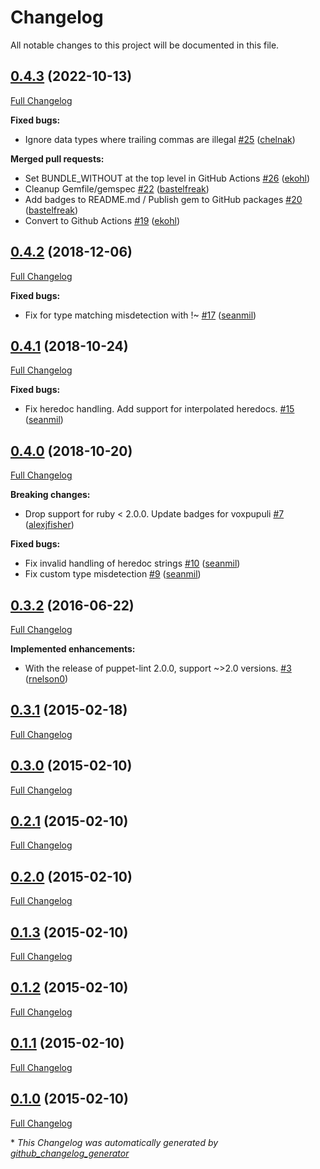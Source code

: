 # Changelog

All notable changes to this project will be documented in this file.

## [0.4.3](https://github.com/voxpupuli/puppet-lint-trailing_comma-check/tree/0.4.3) (2022-10-13)

[Full Changelog](https://github.com/voxpupuli/puppet-lint-trailing_comma-check/compare/0.4.2...0.4.3)

**Fixed bugs:**

- Ignore data types where trailing commas are illegal [\#25](https://github.com/voxpupuli/puppet-lint-trailing_comma-check/pull/25) ([chelnak](https://github.com/chelnak))

**Merged pull requests:**

- Set BUNDLE\_WITHOUT at the top level in GitHub Actions [\#26](https://github.com/voxpupuli/puppet-lint-trailing_comma-check/pull/26) ([ekohl](https://github.com/ekohl))
- Cleanup Gemfile/gemspec [\#22](https://github.com/voxpupuli/puppet-lint-trailing_comma-check/pull/22) ([bastelfreak](https://github.com/bastelfreak))
- Add badges to README.md / Publish gem to GitHub packages [\#20](https://github.com/voxpupuli/puppet-lint-trailing_comma-check/pull/20) ([bastelfreak](https://github.com/bastelfreak))
- Convert to Github Actions [\#19](https://github.com/voxpupuli/puppet-lint-trailing_comma-check/pull/19) ([ekohl](https://github.com/ekohl))

## [0.4.2](https://github.com/voxpupuli/puppet-lint-trailing_comma-check/tree/0.4.2) (2018-12-06)

[Full Changelog](https://github.com/voxpupuli/puppet-lint-trailing_comma-check/compare/0.4.1...0.4.2)

**Fixed bugs:**

- Fix for type matching misdetection with !~ [\#17](https://github.com/voxpupuli/puppet-lint-trailing_comma-check/pull/17) ([seanmil](https://github.com/seanmil))

## [0.4.1](https://github.com/voxpupuli/puppet-lint-trailing_comma-check/tree/0.4.1) (2018-10-24)

[Full Changelog](https://github.com/voxpupuli/puppet-lint-trailing_comma-check/compare/0.4.0...0.4.1)

**Fixed bugs:**

- Fix heredoc handling. Add support for interpolated heredocs. [\#15](https://github.com/voxpupuli/puppet-lint-trailing_comma-check/pull/15) ([seanmil](https://github.com/seanmil))

## [0.4.0](https://github.com/voxpupuli/puppet-lint-trailing_comma-check/tree/0.4.0) (2018-10-20)

[Full Changelog](https://github.com/voxpupuli/puppet-lint-trailing_comma-check/compare/0.3.2...0.4.0)

**Breaking changes:**

- Drop support for ruby \< 2.0.0. Update badges for voxpupuli [\#7](https://github.com/voxpupuli/puppet-lint-trailing_comma-check/pull/7) ([alexjfisher](https://github.com/alexjfisher))

**Fixed bugs:**

- Fix invalid handling of heredoc strings [\#10](https://github.com/voxpupuli/puppet-lint-trailing_comma-check/pull/10) ([seanmil](https://github.com/seanmil))
- Fix custom type misdetection [\#9](https://github.com/voxpupuli/puppet-lint-trailing_comma-check/pull/9) ([seanmil](https://github.com/seanmil))

## [0.3.2](https://github.com/voxpupuli/puppet-lint-trailing_comma-check/tree/0.3.2) (2016-06-22)

[Full Changelog](https://github.com/voxpupuli/puppet-lint-trailing_comma-check/compare/0.3.1...0.3.2)

**Implemented enhancements:**

- With the release of puppet-lint 2.0.0, support ~\>2.0 versions. [\#3](https://github.com/voxpupuli/puppet-lint-trailing_comma-check/pull/3) ([rnelson0](https://github.com/rnelson0))

## [0.3.1](https://github.com/voxpupuli/puppet-lint-trailing_comma-check/tree/0.3.1) (2015-02-18)

[Full Changelog](https://github.com/voxpupuli/puppet-lint-trailing_comma-check/compare/0.3.0...0.3.1)

## [0.3.0](https://github.com/voxpupuli/puppet-lint-trailing_comma-check/tree/0.3.0) (2015-02-10)

[Full Changelog](https://github.com/voxpupuli/puppet-lint-trailing_comma-check/compare/0.2.1...0.3.0)

## [0.2.1](https://github.com/voxpupuli/puppet-lint-trailing_comma-check/tree/0.2.1) (2015-02-10)

[Full Changelog](https://github.com/voxpupuli/puppet-lint-trailing_comma-check/compare/0.2.0...0.2.1)

## [0.2.0](https://github.com/voxpupuli/puppet-lint-trailing_comma-check/tree/0.2.0) (2015-02-10)

[Full Changelog](https://github.com/voxpupuli/puppet-lint-trailing_comma-check/compare/0.1.3...0.2.0)

## [0.1.3](https://github.com/voxpupuli/puppet-lint-trailing_comma-check/tree/0.1.3) (2015-02-10)

[Full Changelog](https://github.com/voxpupuli/puppet-lint-trailing_comma-check/compare/0.1.2...0.1.3)

## [0.1.2](https://github.com/voxpupuli/puppet-lint-trailing_comma-check/tree/0.1.2) (2015-02-10)

[Full Changelog](https://github.com/voxpupuli/puppet-lint-trailing_comma-check/compare/0.1.1...0.1.2)

## [0.1.1](https://github.com/voxpupuli/puppet-lint-trailing_comma-check/tree/0.1.1) (2015-02-10)

[Full Changelog](https://github.com/voxpupuli/puppet-lint-trailing_comma-check/compare/0.1.0...0.1.1)

## [0.1.0](https://github.com/voxpupuli/puppet-lint-trailing_comma-check/tree/0.1.0) (2015-02-10)

[Full Changelog](https://github.com/voxpupuli/puppet-lint-trailing_comma-check/compare/1737f56089f5b3797f797b1a158a3a32aa3631c8...0.1.0)



\* *This Changelog was automatically generated by [github_changelog_generator](https://github.com/github-changelog-generator/github-changelog-generator)*

